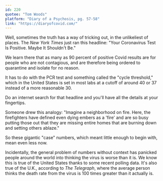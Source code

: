 ```yaml
---
id: 220
quotee: "Tom Woods"
platform: "Diary of a Psychosis, pg. 57-58"
link: "https://diaryofcovid.com/"
---
```

Well, sometimes the truth has a way of tricking out, in the unlikeliest of places. The *New York Times* just ran this headline: "Your Coronavirus Test Is Positive. Maybe It Shouldn't Be."

We learn there that as many as 90 percent of positive Covid results are for people who are not contagious, and are therefore being ordered to quarantine and isolate for no reason.

It has to do with the PCR test and something called the "cycle threshold," which in the United States is set in most labs at a cutoff of around 40 or 37 instead of a more reasonable 30.

Do an internet search for that headline and you'll have all the details at your fingertips.

Someone drew this analogy: "Imagine a neighborhood on fire. Here, the firefighters have defined even dying embers as a 'fire' and are so busy putting those out that they are missing entire homes that are burning down and setting others ablaze."

So these gigantic "case" numbers, which meant little enough to begin with, mean even less now.

Incidentally, the general problem of numbers without context has panicked people around the world into thinking the virus is worse than it is. We know this is true of the United States thanks to some recent polling data. It's also true of the U.K., according to *The Telegraph*, where the average person thinks the death rate from the virus is 100 times greater than it actually is.
